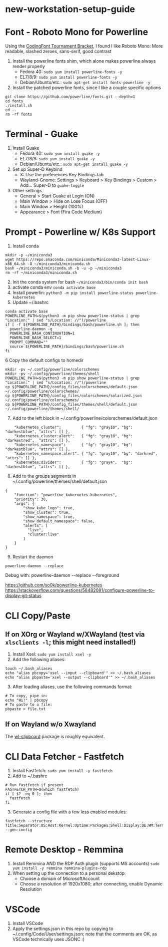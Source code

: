 # new-workstation-setup-guide

# Font - Roboto Mono for Powerline
Using the [CodingFont Tournament Bracket](https://www.codingfont.com/), I found I like Roboto Mono: More readable, slashed zeroes, sans-serif, good contrast
1. Install the powerline fonts shim, which alone makes powerline always render properly
    - Fedora 40: ```sudo yum install powerline-fonts -y```
    - EL7/8/9: ```sudo yum install powerline-fonts -y```
    - Debian/Ubuntu/etc.: ```sudo apt-get install fonts-powerline -y```
2. Install the patched powerline fonts, since I like a couple specific options
```
git clone https://github.com/powerline/fonts.git --depth=1
cd fonts
./install.sh
cd ..
rm -rf fonts
```

# Terminal - Guake
1. Install Guake
    - Fedora 40: ```sudo yum install guake -y```
    - EL7/8/9: ```sudo yum install guake -y```
    - Debian/Ubuntu/etc.: ```sudo apt-get install guake -y```
2. Set up Super-D Keybind
    - X: Use the preferences Key Bindings tab
    - Wayland-Gnome: Settings > Keyboard > Key Bindings > Custom > Add... Super-D to ```guake-toggle```
3. Other settings
    - General > Start Guake at Login (ON)
    - Main Window > Hide on Lose Focus (OFF)
    - Main Window > Height (100%)
    - Appearance > Font (Fira Code Medium)

# Prompt - Powerline w/ K8s Support
1. Install conda
```
mkdir -p ~/miniconda3
wget https://repo.anaconda.com/miniconda/Miniconda3-latest-Linux-x86_64.sh -O ~/miniconda3/miniconda.sh
bash ~/miniconda3/miniconda.sh -b -u -p ~/miniconda3
rm -rf ~/miniconda3/miniconda.sh
```
2. Init the conda system for bash ```~/miniconda3/bin/conda init bash```
3. activate conda env ```conda activate base```
4. Install powerlin: ```python3 -m pip install powerline-status powerline-kubernetes```
5. Update ~/.bashrc
```
conda activate base
POWERLINE_PATH=$(python3 -m pip show powerline-status | grep "Location:" | sed "s/Location: //")/powerline
if [ -f ${POWERLINE_PATH}/bindings/bash/powerline.sh ]; then
  powerline-daemon -q
  POWERLINE_BASH_CONTINUATION=1
  POWERLINE_BASH_SELECT=1
  PROMPT_COMMAND=""
  source ${POWERLINE_PATH}/bindings/bash/powerline.sh
fi
```
6 Copy the default configs to homedir
```
mkdir -pv ~/.config/powerline/colorschemes  
mkdir -pv ~/.config/powerline/themes/shell
POWERLINE_PATH=$(python3 -m pip show powerline-status | grep "Location:" | sed "s/Location: //")/powerline
cp ${POWERLINE_PATH}/config_files/colorschemes/default.json ~/.config/powerline/colorschemes/
cp ${POWERLINE_PATH}/config_files/colorschemes/solarized.json ~/.config/powerline/colorschemes/
cp ${POWERLINE_PATH}/config_files/themes/shell/default.json ~/.config/powerline/themes/shell/
```
7. Add to the left block in ~/.config/powerline/colorschemes/default.json
```
    "kubernetes_cluster":         { "fg": "gray10", "bg": "darkestblue", "attrs": [] },
    "kubernetes_cluster:alert":   { "fg": "gray10", "bg": "darkestred",  "attrs": [] },
    "kubernetes_namespace":       { "fg": "gray10", "bg": "darkestblue", "attrs": [] },
    "kubernetes_namespace:alert": { "fg": "gray10", "bg": "darkred",     "attrs": [] },
    "kubernetes:divider":         { "fg": "gray4",  "bg": "darkestblue", "attrs": [] },
```
8. Add to the groups segments in ~/.config/powerline/themes/shell/default.json
```
{
    "function": "powerline_kubernetes.kubernetes",
    "priority": 30,
    "args": {
        "show_kube_logo": true,
        "show_cluster": true,
        "show_namespace": true,
        "show_default_namespace": false,
        "alerts": [
          "live",
          "cluster:live"
        ]
    }
}
```
9. Restart the daemon
```
powerline-daemon --replace
```

Debug with:
powerline-daemon --replace --foreground


https://github.com/so0k/powerline-kubernetes
https://stackoverflow.com/questions/58482081/configure-powerline-to-display-git-status

# CLI Copy/Paste
## If on XOrg or Wayland w/XWayland (test via ```xlsclients -l```; this might need installed!)
1. Install Xsel: ```sudo yum install xsel -y```
2. Add the following aliases:
```
touch ~/.bash_aliases
echo "alias pbcopy='xsel --input --clipboard'" >> ~/.bash_aliases
echo "alias pbpaste='xsel --output --clipboard'" >> ~/.bash_aliases
```
3. After loading aliases, use the following commands format:
```
# To copy, pipe in:
echo "Hi!" | pbcopy
# To paste to a file:
pbpaste > file.txt
```

## If on Wayland w/o Xwayland
The [wl-clipboard](https://github.com/bugaevc/wl-clipboard) package is roughly equivalent.

# CLI Data Fetcher - Fastfetch
1. Install Fastfetch: ```sudo yum install -y fastfetch```
2. Add to ~/.bashrc
```
# Run fastfetch if present
FASTFETCH_PATH=$(which fastfetch)
if [ $? -eq 0 ]; then
  fastfetch
fi
```
3. Generate a config file with a few less enabled modules:
```
fastfetch --structure Title:Separator:OS:Host:Kernel:Uptime:Packages:Shell:Display:DE:WM:Terminal:TerminalFont:CPU:GPU:Memory:Swap:Disk:LocalIp:Battery:PowerAdapter:Locale:Break:Colors --gen-config
```


# Remote Desktop - Remmina
1. Install Remmina AND the RDP Auth plugin (supports MS accounts)
```sudo yum install -y remmina remmina-plugins-rdp```
2. When setting up the connection to a personal dekstop:
   - Choose a domain of MicrosoftAccount
   - Choose a resolution of 1920x1080; after connecting, enable Dynamic Resolution

# VSCode
1. Install VSCode
2. Apply the settings.json in this repo by copying to ~/.config/Code/User/settings.json; note that the comments are OK, as VSCode technically uses JSONC :)
